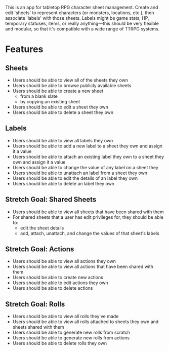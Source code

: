 This is an app for tabletop RPG character sheet management. Create and edit 'sheets' to represent characters (or monsters, locations, etc.), then associate 'labels' with those sheets. Labels might be game stats, HP, temporary statuses, items, or really anything—this should be very flexible and modular, so that it's compatible with a wide range of TTRPG systems.

# Features

## Sheets

- Users should be able to view all of the sheets they own
- Users should be able to browse publicly available sheets
- Users should be able to create a new sheet
  - from a blank slate
  - by copying an existing sheet
- Users should be able to edit a sheet they own
- Users should be able to delete a sheet they own

## Labels

- Users should be able to view all labels they own
- Users should be able to add a new label to a sheet they own and assign it a value
- Users should be able to attach an existing label they own to a sheet they own and assign it a value
- Users should be able to change the value of any label on a sheet they
- Users should be able to unattach an label from a sheet they own
- Users should be able to edit the details of an label they own
- Users should be able to delete an label they own

## Stretch Goal: Shared Sheets

- Users should be able to view all sheets that have been shared with them
- For shared sheets that a user has edit privileges for, they should be able to:
  - edit the sheet details
  - add, attach, unattach, and change the values of that sheet's labels

## Stretch Goal: Actions

- Users should be able to view all actions they own
- Users should be able to view all actions that have been shared with them
- Users should be able to create new actions
- Users should be able to edit actions they own
- Users should be able to delete actions

## Stretch Goal: Rolls

- Users should be able to view all rolls they've made
- Users should be able to view all rolls attached to sheets they own and sheets shared with them
- Users should be able to generate new rolls from scratch
- Users should be able to generate new rolls from actions
- Users should be able to delete rolls they own
